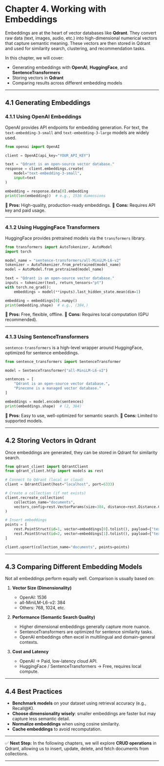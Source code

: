 # **Chapter 4. Working with Embeddings**

Embeddings are at the heart of vector databases like **Qdrant**. They convert raw data (text, images, audio, etc.) into high-dimensional numerical vectors that capture semantic meaning. These vectors are then stored in Qdrant and used for similarity search, clustering, and recommendation tasks.

In this chapter, we will cover:

* Generating embeddings with **OpenAI**, **HuggingFace**, and **SentenceTransformers**
* Storing vectors in **Qdrant**
* Comparing results across different embedding models

---

## 4.1 Generating Embeddings

### 4.1.1 Using OpenAI Embeddings

OpenAI provides API endpoints for embedding generation. For text, the `text-embedding-3-small` and `text-embedding-3-large` models are widely used.

```python
from openai import OpenAI

client = OpenAI(api_key="YOUR_API_KEY")

text = "Qdrant is an open-source vector database."
response = client.embeddings.create(
    model="text-embedding-3-small",
    input=text
)

embedding = response.data[0].embedding
print(len(embedding))  # e.g., 1536 dimensions
```

🔹 **Pros:** High-quality, production-ready embeddings.
🔹 **Cons:** Requires API key and paid usage.

---

### 4.1.2 Using HuggingFace Transformers

HuggingFace provides pretrained models via the `transformers` library.

```python
from transformers import AutoTokenizer, AutoModel
import torch

model_name = "sentence-transformers/all-MiniLM-L6-v2"
tokenizer = AutoTokenizer.from_pretrained(model_name)
model = AutoModel.from_pretrained(model_name)

text = "Qdrant is an open-source vector database."
inputs = tokenizer(text, return_tensors="pt")
with torch.no_grad():
    embeddings = model(**inputs).last_hidden_state.mean(dim=1)

embedding = embeddings[0].numpy()
print(embedding.shape)  # e.g., (384,)
```

🔹 **Pros:** Free, flexible, offline.
🔹 **Cons:** Requires local computation (GPU recommended).

---

### 4.1.3 Using SentenceTransformers

`sentence-transformers` is a high-level wrapper around HuggingFace, optimized for sentence embeddings.

```python
from sentence_transformers import SentenceTransformer

model = SentenceTransformer("all-MiniLM-L6-v2")

sentences = [
    "Qdrant is an open-source vector database.",
    "Pinecone is a managed vector database."
]

embeddings = model.encode(sentences)
print(embeddings.shape)  # (2, 384)
```

🔹 **Pros:** Easy to use, well-optimized for semantic search.
🔹 **Cons:** Limited to supported models.

---

## 4.2 Storing Vectors in Qdrant

Once embeddings are generated, they can be stored in Qdrant for similarity search.

```python
from qdrant_client import QdrantClient
from qdrant_client.http import models as rest

# Connect to Qdrant (local or cloud)
client = QdrantClient(host="localhost", port=6333)

# Create a collection (if not exists)
client.recreate_collection(
    collection_name="documents",
    vectors_config=rest.VectorParams(size=384, distance=rest.Distance.COSINE),
)

# Insert embeddings
points = [
    rest.PointStruct(id=1, vector=embeddings[0].tolist(), payload={"text": sentences[0]}),
    rest.PointStruct(id=2, vector=embeddings[1].tolist(), payload={"text": sentences[1]})
]

client.upsert(collection_name="documents", points=points)
```

---

## 4.3 Comparing Different Embedding Models

Not all embeddings perform equally well. Comparison is usually based on:

1. **Vector Size (Dimensionality)**

   * OpenAI: 1536
   * all-MiniLM-L6-v2: 384
   * Others: 768, 1024, etc.

2. **Performance (Semantic Search Quality)**

   * Higher dimensional embeddings generally capture more nuance.
   * SentenceTransformers are optimized for sentence similarity tasks.
   * OpenAI embeddings often excel in multilingual and domain-general contexts.

3. **Cost and Latency**

   * OpenAI → Paid, low-latency cloud API.
   * HuggingFace / SentenceTransformers → Free, requires local compute.

---

## 4.4 Best Practices

* **Benchmark models** on your dataset using retrieval accuracy (e.g., Recall\@K).
* **Choose dimensionality wisely**: smaller embeddings are faster but may capture less semantic detail.
* **Normalize embeddings** when using cosine similarity.
* **Cache embeddings** to avoid recomputation.

---

✅ **Next Step:** In the following chapters, we will explore **CRUD operations** in Qdrant, allowing us to insert, update, delete, and fetch documents from collections.

---

